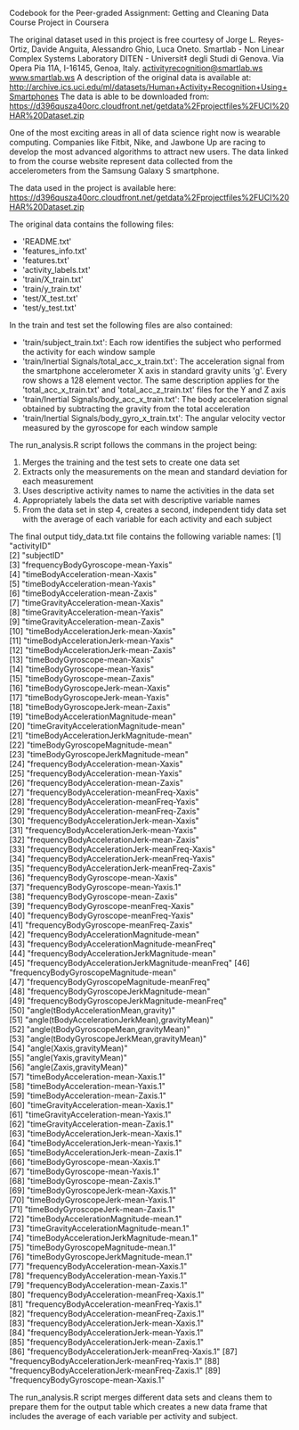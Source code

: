 Codebook for the Peer-graded Assignment: Getting and Cleaning Data Course Project in Coursera

The original dataset used in this project is free courtesy of Jorge L. Reyes-Ortiz, Davide Anguita, Alessandro Ghio, Luca Oneto. Smartlab - Non Linear Complex Systems Laboratory DITEN - Universit‡ degli Studi di Genova. Via Opera Pia 11A, I-16145, Genoa, Italy. activityrecognition@smartlab.ws www.smartlab.ws
A description of the original data is available at: http://archive.ics.uci.edu/ml/datasets/Human+Activity+Recognition+Using+Smartphones
The data is able to be downloaded from: https://d396qusza40orc.cloudfront.net/getdata%2Fprojectfiles%2FUCI%20HAR%20Dataset.zip

One of the most exciting areas in all of data science right now is wearable computing. 
Companies like Fitbit, Nike, and Jawbone Up are racing to develop the most advanced algorithms to attract new users. 
The data linked to from the course website represent data collected from the accelerometers from the Samsung Galaxy S smartphone. 

The data used in the project is available here:
https://d396qusza40orc.cloudfront.net/getdata%2Fprojectfiles%2FUCI%20HAR%20Dataset.zip
  
The original data contains the following files:
- 'README.txt'
- 'features_info.txt'
- 'features.txt'
- 'activity_labels.txt'
- 'train/X_train.txt'
- 'train/y_train.txt'
- 'test/X_test.txt'
- 'test/y_test.txt'

In the train and test set the following files are also contained:
- 'train/subject_train.txt': Each row identifies the subject who performed the activity for each window sample
- 'train/Inertial Signals/total_acc_x_train.txt': The acceleration signal from the smartphone accelerometer X axis in standard gravity units 'g'. Every row shows a 128 element vector. The same description applies for the 'total_acc_x_train.txt' and 'total_acc_z_train.txt' files for the Y and Z axis
- 'train/Inertial Signals/body_acc_x_train.txt': The body acceleration signal obtained by subtracting the gravity from the total acceleration
- 'train/Inertial Signals/body_gyro_x_train.txt': The angular velocity vector measured by the gyroscope for each window sample

The run_analysis.R script follows the commans in the project being:
1. Merges the training and the test sets to create one data set
2. Extracts only the measurements on the mean and standard deviation for each measurement
3. Uses descriptive activity names to name the activities in the data set
4. Appropriately labels the data set with descriptive variable names
5. From the data set in step 4, creates a second, independent tidy data set with the average of each variable for each activity and each subject

The final output tidy_data.txt file contains the following variable names:
 [1] "activityID"                                     
 [2] "subjectID"                                      
 [3] "frequencyBodyGyroscope-mean-Yaxis"              
 [4] "timeBodyAcceleration-mean-Xaxis"                
 [5] "timeBodyAcceleration-mean-Yaxis"                
 [6] "timeBodyAcceleration-mean-Zaxis"                
 [7] "timeGravityAcceleration-mean-Xaxis"             
 [8] "timeGravityAcceleration-mean-Yaxis"             
 [9] "timeGravityAcceleration-mean-Zaxis"             
[10] "timeBodyAccelerationJerk-mean-Xaxis"            
[11] "timeBodyAccelerationJerk-mean-Yaxis"            
[12] "timeBodyAccelerationJerk-mean-Zaxis"            
[13] "timeBodyGyroscope-mean-Xaxis"                   
[14] "timeBodyGyroscope-mean-Yaxis"                   
[15] "timeBodyGyroscope-mean-Zaxis"                   
[16] "timeBodyGyroscopeJerk-mean-Xaxis"               
[17] "timeBodyGyroscopeJerk-mean-Yaxis"               
[18] "timeBodyGyroscopeJerk-mean-Zaxis"               
[19] "timeBodyAccelerationMagnitude-mean"             
[20] "timeGravityAccelerationMagnitude-mean"          
[21] "timeBodyAccelerationJerkMagnitude-mean"         
[22] "timeBodyGyroscopeMagnitude-mean"                
[23] "timeBodyGyroscopeJerkMagnitude-mean"            
[24] "frequencyBodyAcceleration-mean-Xaxis"           
[25] "frequencyBodyAcceleration-mean-Yaxis"           
[26] "frequencyBodyAcceleration-mean-Zaxis"           
[27] "frequencyBodyAcceleration-meanFreq-Xaxis"       
[28] "frequencyBodyAcceleration-meanFreq-Yaxis"       
[29] "frequencyBodyAcceleration-meanFreq-Zaxis"       
[30] "frequencyBodyAccelerationJerk-mean-Xaxis"       
[31] "frequencyBodyAccelerationJerk-mean-Yaxis"       
[32] "frequencyBodyAccelerationJerk-mean-Zaxis"       
[33] "frequencyBodyAccelerationJerk-meanFreq-Xaxis"   
[34] "frequencyBodyAccelerationJerk-meanFreq-Yaxis"   
[35] "frequencyBodyAccelerationJerk-meanFreq-Zaxis"   
[36] "frequencyBodyGyroscope-mean-Xaxis"              
[37] "frequencyBodyGyroscope-mean-Yaxis.1"            
[38] "frequencyBodyGyroscope-mean-Zaxis"              
[39] "frequencyBodyGyroscope-meanFreq-Xaxis"          
[40] "frequencyBodyGyroscope-meanFreq-Yaxis"          
[41] "frequencyBodyGyroscope-meanFreq-Zaxis"          
[42] "frequencyBodyAccelerationMagnitude-mean"        
[43] "frequencyBodyAccelerationMagnitude-meanFreq"    
[44] "frequencyBodyAccelerationJerkMagnitude-mean"    
[45] "frequencyBodyAccelerationJerkMagnitude-meanFreq"
[46] "frequencyBodyGyroscopeMagnitude-mean"           
[47] "frequencyBodyGyroscopeMagnitude-meanFreq"       
[48] "frequencyBodyGyroscopeJerkMagnitude-mean"       
[49] "frequencyBodyGyroscopeJerkMagnitude-meanFreq"   
[50] "angle(tBodyAccelerationMean,gravity)"           
[51] "angle(tBodyAccelerationJerkMean),gravityMean)"  
[52] "angle(tBodyGyroscopeMean,gravityMean)"          
[53] "angle(tBodyGyroscopeJerkMean,gravityMean)"      
[54] "angle(Xaxis,gravityMean)"                       
[55] "angle(Yaxis,gravityMean)"                       
[56] "angle(Zaxis,gravityMean)"                       
[57] "timeBodyAcceleration-mean-Xaxis.1"              
[58] "timeBodyAcceleration-mean-Yaxis.1"              
[59] "timeBodyAcceleration-mean-Zaxis.1"              
[60] "timeGravityAcceleration-mean-Xaxis.1"           
[61] "timeGravityAcceleration-mean-Yaxis.1"           
[62] "timeGravityAcceleration-mean-Zaxis.1"           
[63] "timeBodyAccelerationJerk-mean-Xaxis.1"          
[64] "timeBodyAccelerationJerk-mean-Yaxis.1"          
[65] "timeBodyAccelerationJerk-mean-Zaxis.1"          
[66] "timeBodyGyroscope-mean-Xaxis.1"                 
[67] "timeBodyGyroscope-mean-Yaxis.1"                 
[68] "timeBodyGyroscope-mean-Zaxis.1"                 
[69] "timeBodyGyroscopeJerk-mean-Xaxis.1"             
[70] "timeBodyGyroscopeJerk-mean-Yaxis.1"             
[71] "timeBodyGyroscopeJerk-mean-Zaxis.1"             
[72] "timeBodyAccelerationMagnitude-mean.1"           
[73] "timeGravityAccelerationMagnitude-mean.1"        
[74] "timeBodyAccelerationJerkMagnitude-mean.1"       
[75] "timeBodyGyroscopeMagnitude-mean.1"              
[76] "timeBodyGyroscopeJerkMagnitude-mean.1"          
[77] "frequencyBodyAcceleration-mean-Xaxis.1"         
[78] "frequencyBodyAcceleration-mean-Yaxis.1"         
[79] "frequencyBodyAcceleration-mean-Zaxis.1"         
[80] "frequencyBodyAcceleration-meanFreq-Xaxis.1"     
[81] "frequencyBodyAcceleration-meanFreq-Yaxis.1"     
[82] "frequencyBodyAcceleration-meanFreq-Zaxis.1"     
[83] "frequencyBodyAccelerationJerk-mean-Xaxis.1"     
[84] "frequencyBodyAccelerationJerk-mean-Yaxis.1"     
[85] "frequencyBodyAccelerationJerk-mean-Zaxis.1"     
[86] "frequencyBodyAccelerationJerk-meanFreq-Xaxis.1" 
[87] "frequencyBodyAccelerationJerk-meanFreq-Yaxis.1" 
[88] "frequencyBodyAccelerationJerk-meanFreq-Zaxis.1" 
[89] "frequencyBodyGyroscope-mean-Xaxis.1" 

The run_analysis.R script merges different data sets and cleans them to prepare them for the output table which creates a new data frame that includes the average of each variable per activity and subject.
